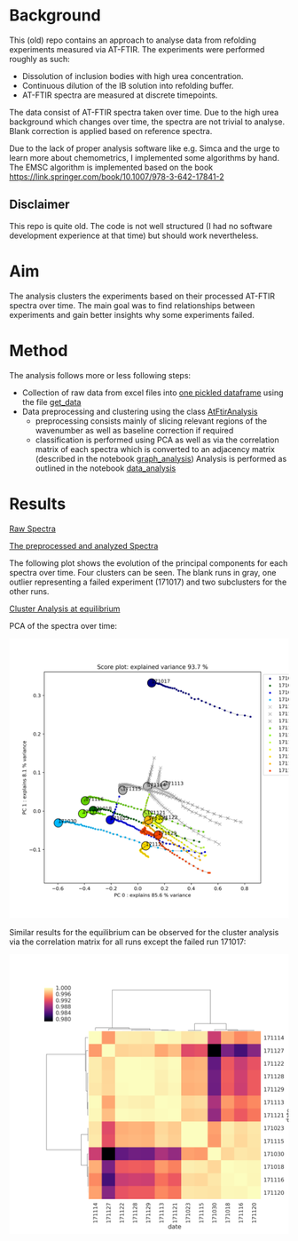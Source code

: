 # Background

This (old) repo contains an approach to analyse data from refolding experiments measured via AT-FTIR. The experiments were performed roughly as such:

- Dissolution of inclusion bodies with high urea concentration.
- Continuous dilution of the IB solution into refolding buffer.
- AT-FTIR spectra are measured at discrete timepoints.

The data consist of AT-FTIR spectra taken over time. Due to the high urea background which changes over time, the spectra are not trivial to analyse. Blank correction is applied based on reference spectra.

Due to the lack of proper analysis software like e.g. Simca and the urge to learn more about chemometrics, I implemented some algorithms by hand. The EMSC algorithm is implemented based on the book https://link.springer.com/book/10.1007/978-3-642-17841-2


## Disclaimer
This repo is quite old. The code is not well structured (I had no software development experience at that time) but should work nevertheless.

# Aim

The analysis clusters the experiments based on their processed AT-FTIR spectra over time. The main goal was to find relationships between experiments and gain better insights why some experiments failed.

# Method

The analysis follows more or less following steps:

- Collection of raw data from excel files into [one pickled dataframe](export/one_to_rule_them_all.xlsx) using the file [get_data](scripts/get_data.py)
- Data preprocessing and clustering using the class [AtFtirAnalysis](scripts/include/AtFtirAnalysis.py)
    - preprocessing consists mainly of slicing relevant regions of the wavenumber as well as baseline correction if required
    - classification is performed using PCA as well as via the correlation matrix of each spectra which is converted to an adjacency matrix (described in the notebook [graph_analysis](scripts/graph_analysis.py))
Analysis is performed as outlined in the notebook [data_analysis](scripts/data_analysis.ipynb)

# Results

[Raw Spectra](plots/pca/spectra.png)

[The preprocessed and analyzed Spectra](plots/pca/analyzed_spectra.png)

The following plot shows the evolution of the principal components for each spectra over time. Four clusters can be seen. The blank runs in gray, one outlier representing a failed experiment (171017) and two subclusters for the other runs.

[Cluster Analysis at equilibrium](plots/clustermaps)

PCA of the spectra over time:

![Results over time](plots/pca/pca.png)

Similar results for the equilibrium can be observed for the cluster analysis via the correlation matrix for all runs except the failed run 171017:

![Cluster at equilibrium](plots/clustermaps/clustermap_t60_1200_1800.png)
